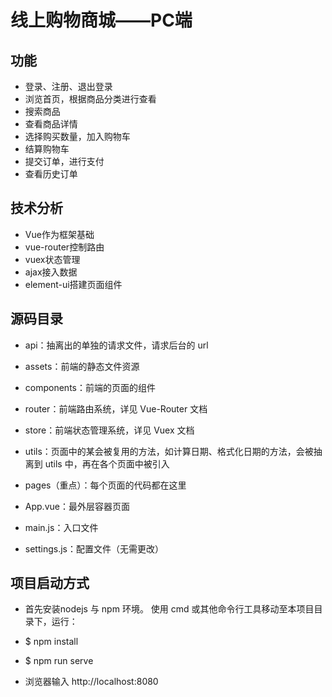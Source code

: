 # 线上购物商城——PC端
## 功能
- 登录、注册、退出登录
- 浏览首页，根据商品分类进行查看
- 搜索商品
- 查看商品详情
- 选择购买数量，加入购物车
- 结算购物车
- 提交订单，进行支付
- 查看历史订单
## 技术分析
- Vue作为框架基础
- vue-router控制路由
- vuex状态管理
- ajax接入数据
- element-ui搭建页面组件
## 源码目录
- api：抽离出的单独的请求文件，请求后台的 url

- assets：前端的静态文件资源

- components：前端的页面的组件

- router：前端路由系统，详见 Vue-Router 文档

- store：前端状态管理系统，详见 Vuex 文档

- utils：页面中的某会被复用的方法，如计算日期、格式化日期的方法，会被抽离到 utils 中，再在各个页面中被引入

- pages（重点）：每个页面的代码都在这里

- App.vue：最外层容器页面

- main.js：入口文件

- settings.js：配置文件（无需更改）
## 项目启动方式
- 首先安装nodejs 与 npm 环境。
使用 cmd 或其他命令行工具移动至本项目目录下，运行：

- $ npm install

- $ npm run serve

- 浏览器输入 http://localhost:8080
